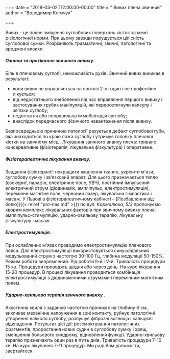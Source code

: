 +++
date = "2018-03-02T12:00:00-00:00"
title = " Вивих плеча звичний"
author = "Володимир Клімчук"

+++

Вивих - це повне зміщення суглобових поверхонь кісток за межі фізіологічної норми. При цьому завжди порушується цілісність суглобової сумки. Розрізняють травматичні, звичні, патологічні та вроджені вивихи. 

##### Ознаки та протікання звичного вивиху.

 Біль в плечовому суглобі, неможливість рухів. Звичний вивих виникає в результаті:
 
* коли вивих не вправляється на протязі 2-х годин і не професійно лікується; 
* від недостатнього знеболення під час вправляння першого вивиху і застосування грубих маніпуляцій, які перерозтягнули капсулу і зв’язки суглобу;
* недостатня або неправильна іммобілізація суглобу; 
* внаслідок передчасного фізичного навантаження після вивиху. 

Безпосередньою причиною патології рахується дефект суглобової губи, яка знаходиться по краю ложа суглобу і утримує головку плечової кістки на звичному місці. Лікування звичного вивиху плеча: тривале консервативне (фізіотерапія, лікувальна фізкультура) і оперативне. 
 
##### Фізіотерапевтичне лікування вивиху. 

Завдання фізіотерапії: покращити живлення тканин, укріпити м'язи, суглобову сумку і зв’язковий апарат. Для цього призначається тепло (озокерит, парафін, електричне поле, УВЧ), постійний імпульсний електричний струм (діодинамік, ампліпульс, електростимуляція), перемінне магнітне поле, червоний лазер, лікувальна гімнастика і масаж. У Львові в фізіотерапевтичному кабінеті – [Позбавлення від болю]({{< relref "pro-nas.md" >}}) по *вул. Кармалюка, 5/3* пропонуємо хворим комплекс лікувальних факторів при звичному вивиху плеча: ампліпульс-стимуляцію, ударно-хвильову терапію, лікувальну фізкультуру і масаж. 

##### Електростимуляція. 

При ослаблених м'язах проводимо електростимуляцію плечового пояса. Для електростимуляції використовується синусоїдальний модульований струм з частотою 30-100 Гц, глибина модуляції 50-150%. Режим роботи випрямлений. Рід роботи II-й і V-й. Тривалість процедури 15 хв. Процедури проводять щодня або через день. На курс лікування 15-20 процедур. В процесі лікування проводиться комбінація електростимуляції з діодинамічними струмами і перемінним магнітним полем. 

##### Ударно-хвильова терапія звичного вивиху .
 
Акустична хвиля з заданою частотою проникає на глибину 6 см, викликає механічне напруження в зоні контакту, руйнує патологічні утворення навколо суглобу, розпушує фіброзні вогнища і кальцієві відкладення. Результат цієї дії: розсмоктування патологічних фрагментів, проростання нових судин в суглобову сумку і хрящ, зменшення больового синдрому, відновлення функції. Ударно-хвильову терапію призначають один раз в п’ять днів. Тривалість процедури 7-10 хв. На курс лікування 7-11 процедур. Ми раді Вам допомогти, звертайтеся.


